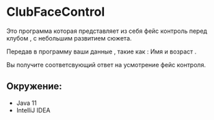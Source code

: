 # ClubFaceControl

Это программа которая представляет из себя фейс контроль перед клубом , с небольшим развитием сюжета.

Передав в программу ваши данные , такие как : Имя и возраст .

Вы получите соответсвующий ответ на усмотрение фейс контроля.


## Окружение:
- Java 11
- IntelliJ IDEA
